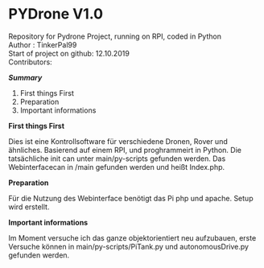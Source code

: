 # PYDrone V1.0
Repository for Pydrone Project, running on RPI, coded in Python <br>
Author : TinkerPal99 <br>
Start of project on github: 12.10.2019 <br>
Contributors:

__*Summary*__
1. First things First 
2. Preparation
3. Important informations


__First things First__

Dies ist eine Kontrollsoftware für verschiedene Dronen, Rover und ähnliches. Basierend auf einem RPI, und proghrammeirt in Python.
Die tatsächliche init can unter main/py-scripts gefunden werden.
Das Webinterfacecan in /main gefunden werden und heißt Index.php.


__Preparation__

Für die Nutzung des Webinterface benötigt das Pi php und apache. Setup wird erstellt.

__Important informations__


Im Moment versuche ich das ganze objektorientiert neu aufzubauen, erste Versuche können in main/py-scripts/PiTank.py und autonomousDrive.py gefunden werden.